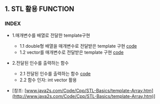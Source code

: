 ## 1. STL 활용 FUNCTION
### INDEX
* 1.매개변수를 배열로 전달한 template구현

    * 1.1 double형 배열을 매개변수로 전달받은 template 구현 [code](https://github.com/csbyun-data/CPP-Pro/blob/main/chap5/STL/Function/Template_Arrays1.cpp)
    * 1.2 vector를 매개변수로 전달받은 template 구현 [code](https://github.com/csbyun-data/CPP-Pro/blob/main/chap5/STL/Function/Template_Arrays2.cpp)
* 2.전달된 인수를 출력하는 함수
    * 2.1 전달된 인수를 출력하는 함수 [code](https://github.com/csbyun-data/CPP-Pro/blob/main/chap5/STL/Function/for_each.cpp)
    * 2.2 함수 인자: int vector 활용

* [참조: [www.java2s.com/Code/Cpp/STL-Basics/template-Array.htm](http://www.java2s.com/Code/Cpp/STL-Basics/template-Array.htm)]
